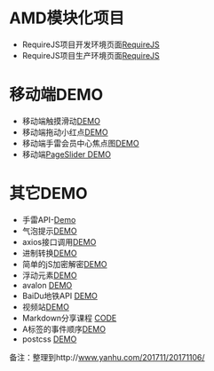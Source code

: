 # AMD模块化项目
* RequireJS项目开发环境页面[RequireJS](http://demo.xuliehaonet.com/requirejs_dev/index.html)
* RequireJS项目生产环境页面[RequireJS](http://demo.xuliehaonet.com/requirejs_pro/index.html)
# 移动端DEMO
* 移动端触摸滑动[DEMO](http://demo.xuliehaonet.com/201709/20170915001/Scroll.html)
* 移动端拖动小红点[DEMO](http://demo.xuliehaonet.com/201709/20170915001/TrackPoint.html)
* 移动端手雷会员中心焦点图[DEMO](http://demo.xuliehaonet.com/201710/20171019/)
* 移动端[PageSlider DEMO](http://demo.xuliehaonet.com/201711/20171106/20171106001.html)
# 其它DEMO
* 手雷API-[Demo](http://demo.xuliehaonet.com/201709/20170910002/)
* 气泡提示[DEMO](http://demo.xuliehaonet.com/201709/20170912001/20170912001.html)
* axios接口调用[DEMO](http://demo.xuliehaonet.com/201709/20170924001/20170924002.html)
* 进制转换[DEMO](http://demo.xuliehaonet.com/201710/20171012/20171012001.html)
* 简单的jS加密解密[DEMO](http://demo.xuliehaonet.com/201710/20171012/20171012002.html)
* 浮动元素[DEMO](http://demo.xuliehaonet.com/201710/20171020/20171020001.html)
* avalon [DEMO](http://demo.xuliehaonet.com/201711/20170711/)
* BaiDu地铁API [DEMO](http://demo.xuliehaonet.com/201711/20171104/map.html)
* 视频站[DEMO](http://demo.xuliehaonet.com/201803/20180326/)
* Markdown分享课程 [CODE](https://github.com/luojianet/demoSite/tree/master/201803/20180327/20180327004)
* A标签的事件顺序[DEMO](http://demo.xuliehaonet.com/201804/20180402/20180402002.html)
* postcss [DEMO](http://demo.xuliehaonet.com/201804/20180404/)

备注：整理到http://www.yanhu.com/201711/20171106/
